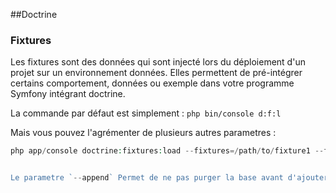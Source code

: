 ##Doctrine
### Fixtures 
Les fixtures sont des données qui sont injecté lors du déploiement d'un projet sur un environnement données. Elles permettent de pré-intégrer certains comportement, données ou exemple dans votre programme Symfony intégrant doctrine.

La commande par défaut est simplement : 
`php bin/console d:f:l`

Mais vous pouvez l'agrémenter de plusieurs autres parametres :  
```php
php app/console doctrine:fixtures:load --fixtures=/path/to/fixture1 --fixtures=/path/to/fixture2 --append --em=foo_manager php```


Le parametre `--append` Permet de ne pas purger la base avant d'ajouter vos fixtures, mais simplement de les ajouter à la suite
